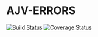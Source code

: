 # AJV-ERRORS
[![Build Status](https://travis-ci.org/nguyen-bc/ajv-errors.svg?branch=master)](https://travis-ci.org/nguyen-bc/ajv-errors)
[![Coverage Status](https://coveralls.io/repos/github/nguyen-bc/ajv-errors/badge.svg?branch=master)](https://coveralls.io/github/nguyen-bc/ajv-errors?branch=master)